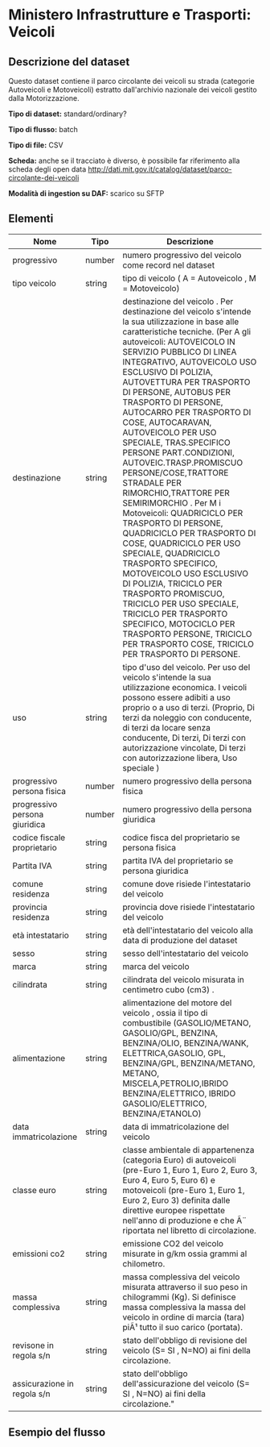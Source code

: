 # Ministero Infrastrutture e Trasporti: Veicoli

## Descrizione del dataset
Questo dataset contiene il parco circolante dei veicoli su strada (categorie Autoveicoli e Motoveicoli) estratto dall'archivio nazionale dei veicoli gestito dalla Motorizzazione.

**Tipo di dataset:** standard/ordinary?

**Tipo di flusso:** batch

**Tipo di file:** CSV

**Scheda:** anche se il tracciato è diverso, è possibile far riferimento alla scheda degli open data http://dati.mit.gov.it/catalog/dataset/parco-circolante-dei-veicoli

**Modalità di ingestion su DAF:** scarico su SFTP


## Elementi

| Nome | Tipo   | Descrizione                     |
|------|--------|---------------------------------|
| progressivo | number | numero progressivo del veicolo come record nel dataset |
| tipo veicolo | string | tipo di veicolo ( A = Autoveicolo , M = Motoveicolo) |
| destinazione | string | destinazione del veicolo . Per destinazione del veicolo s'intende la sua utilizzazione in base alle caratteristiche tecniche.  (Per  A gli autoveicoli: AUTOVEICOLO IN SERVIZIO PUBBLICO DI LINEA INTEGRATIVO, AUTOVEICOLO USO ESCLUSIVO DI POLIZIA, AUTOVETTURA PER TRASPORTO DI PERSONE, AUTOBUS PER TRASPORTO DI PERSONE, AUTOCARRO PER TRASPORTO DI COSE, AUTOCARAVAN, AUTOVEICOLO PER USO SPECIALE, TRAS.SPECIFICO PERSONE PART.CONDIZIONI, AUTOVEIC.TRASP.PROMISCUO PERSONE/COSE,TRATTORE STRADALE PER RIMORCHIO,TRATTORE PER SEMIRIMORCHIO . Per M i Motoveicoli: QUADRICICLO PER TRASPORTO DI PERSONE, QUADRICICLO PER TRASPORTO DI COSE, QUADRICICLO PER USO SPECIALE, QUADRICICLO TRASPORTO SPECIFICO, MOTOVEICOLO USO ESCLUSIVO DI POLIZIA, TRICICLO PER TRASPORTO PROMISCUO, TRICICLO PER USO SPECIALE, TRICICLO PER TRASPORTO SPECIFICO, MOTOCICLO PER TRASPORTO PERSONE, TRICICLO PER TRASPORTO COSE, TRICICLO PER TRASPORTO DI PERSONE. |
| uso | string | tipo d'uso del veicolo. Per uso del veicolo s'intende la sua utilizzazione economica. I veicoli possono essere adibiti a uso proprio o a uso di terzi. (Proprio, Di terzi da noleggio con conducente, di terzi da locare senza conducente, Di terzi, Di terzi con autorizzazione vincolate, Di terzi con autorizzazione libera, Uso speciale ) |
| progressivo persona fisica | number | numero progressivo della persona fisica |
| progressivo persona giuridica | number | numero progressivo della persona giuridica |
| codice fiscale proprietario | string | codice fisca del proprietario se persona fisica |
| Partita IVA | string | partita IVA del proprietario se persona giuridica |
| comune residenza | string | comune dove risiede l'intestatario del veicolo |
| provincia residenza | string | provincia dove risiede l'intestatario del veicolo |
| età  intestatario | string | età dell'intestatario del veicolo alla data di produzione del dataset |
| sesso | string | sesso dell'intestatario del veicolo |
| marca | string | marca del veicolo |
| cilindrata | string | cilindrata del veicolo misurata in centimetro cubo (cm3) .  |
| alimentazione | string | alimentazione del motore del veicolo , ossia il tipo di combustibile (GASOLIO/METANO, GASOLIO/GPL, BENZINA, BENZINA/OLIO, BENZINA/WANK, ELETTRICA,GASOLIO, GPL, BENZINA/GPL, BENZINA/METANO, METANO, MISCELA,PETROLIO,IBRIDO BENZINA/ELETTRICO, IBRIDO GASOLIO/ELETTRICO, BENZINA/ETANOLO) |
| data immatricolazione | string | data di immatricolazione del veicolo |
| classe euro | string | classe ambientale di appartenenza (categoria Euro) di autoveicoli  (pre-Euro 1, Euro 1, Euro 2, Euro 3, Euro 4, Euro 5, Euro 6) e motoveicoli (pre-Euro 1, Euro 1, Euro 2, Euro 3) definita dalle direttive europee rispettate nell'anno di produzione e che Ã¨ riportata nel libretto di circolazione. |
| emissioni co2 | string | emissione CO2 del veicolo misurate in g/km ossia grammi al chilometro. |
| massa complessiva | string | massa complessiva del veicolo misurata attraverso il suo peso in chilogrammi (Kg). Si definisce massa complessiva la massa del veicolo in ordine di marcia (tara) piÃ¹ tutto il suo carico (portata). |
| revisone in regola s/n | string | stato dell'obbligo di revisione del veicolo (S= SI , N=NO) ai fini della circolazione. |
| assicurazione in regola s/n | string | stato dell'obbligo dell'assicurazione del veicolo (S= SI , N=NO) ai fini della circolazione."


## Esempio del flusso

```

```

